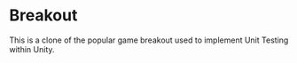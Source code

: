 # Breakout

This is a clone of the popular game breakout used to implement Unit Testing within Unity.
